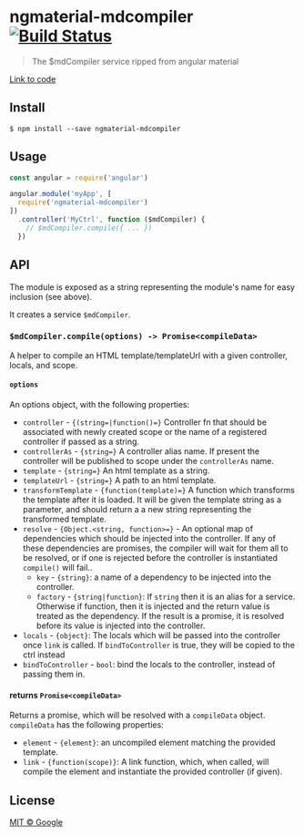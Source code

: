 # ngmaterial-mdcompiler [![Build Status](https://travis-ci.org/ajoslin/ngmaterial-mdcompiler.svg?branch=master)](https://travis-ci.org/ajoslin/ngmaterial-mdcompiler)

> The $mdCompiler service ripped from angular material

[Link to code](https://github.com/angular/material/blob/08319e7cd923b1c566f72e35a44dc2c8a4f10c74/src/core/services/compiler/compiler.js)

## Install

```
$ npm install --save ngmaterial-mdcompiler
```

## Usage

```js
const angular = require('angular')

angular.module('myApp', [
  require('ngmaterial-mdcompiler')
])
  .controller('MyCtrl', function ($mdCompiler) {
    // $mdCompiler.compile({ ... })
  })
```

## API

The module is exposed as a string representing the module's name for easy inclusion (see above).

It creates a service `$mdCompiler`.

### `$mdCompiler.compile(options) -> Promise<compileData>`

A helper to compile an HTML template/templateUrl with a given controller, locals, and scope.

#### `options`

An options object, with the following properties:

- `controller` - `{(string=|function()=}` Controller fn that should be associated with
  newly created scope or the name of a registered controller if passed as a string.
- `controllerAs` - `{string=}` A controller alias name. If present the controller will be
  published to scope under the `controllerAs` name.
- `template` - `{string=}` An html template as a string.
- `templateUrl` - `{string=}` A path to an html template.
- `transformTemplate` - `{function(template)=}` A function which transforms the template after
  it is loaded. It will be given the template string as a parameter, and should
  return a a new string representing the transformed template.
- `resolve` - `{Object.<string, function>=}` - An optional map of dependencies which should
  be injected into the controller. If any of these dependencies are promises, the compiler
  will wait for them all to be resolved, or if one is rejected before the controller is
  instantiated `compile()` will fail..
  * `key` - `{string}`: a name of a dependency to be injected into the controller.
  * `factory` - `{string|function}`: If `string` then it is an alias for a service.
    Otherwise if function, then it is injected and the return value is treated as the
    dependency. If the result is a promise, it is resolved before its value is
    injected into the controller.
 - `locals` - `{object}`: The locals which will be passed into the controller once `link` is
 called. If `bindToController` is true, they will be copied to the ctrl instead
 - `bindToController` - `bool`: bind the locals to the controller, instead of passing them in.

#### returns `Promise<compileData>`

Returns a promise, which will be resolved with a `compileData` object.
`compileData` has the following properties:

- `element` - `{element}`: an uncompiled element matching the provided template.
- `link` - `{function(scope)}`: A link function, which, when called, will compile
  the element and instantiate the provided controller (if given).

## License

[MIT © Google](https://github.com/angular/material/blob/master/LICENSE)
